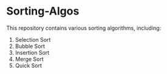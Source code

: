 # Sorting-Algos
This repository contains various sorting algorithms, including: <br>
1. Selection Sort <br>
2. Bubble Sort <br>
3. Insertion Sort <br>
4. Merge Sort <br>
5. Quick Sort <br>
